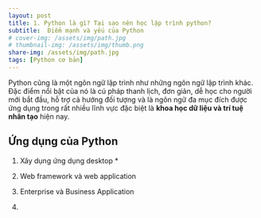 ```yaml
---
layout: post
title: 1. Python là gì? Tại sao nên học lập trình python?
subtitle:  Điểm mạnh và yếu của Python
# cover-img: /assets/img/path.jpg
# thumbnail-img: /assets/img/thumb.png
share-img: /assets/img/path.jpg
tags: [Python cơ bản]
---
```


Python cũng là một ngôn ngữ lập trình như những ngôn ngữ lập trình khác. Đặc điểm nổi bật của nó là cú pháp thanh lịch, đơn giản, dễ học cho người mới bắt đầu, hỗ trợ cả hướng đối tượng và là ngôn ngữ đa mục đích được ứng dụng trong rất nhiều lĩnh vực đặc biệt là **khoa học dữ liệu và trí tuệ nhân tạo** hiện nay.

## Ứng dụng của Python
1. Xây dụng ứng dụng desktop
    * 
2. Web framework và web application

3. Enterprise và Business Application

4. 
